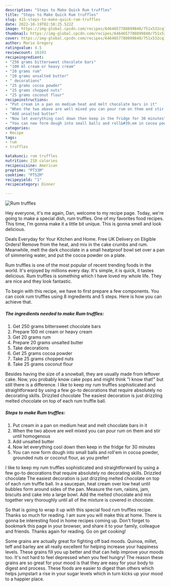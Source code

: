```yaml
---
description: "Steps to Make Quick Rum truffles"
title: "Steps to Make Quick Rum truffles"
slug: 415-steps-to-make-quick-rum-truffles
date: 2022-10-19T02:58:25.522Z
image: https://img-global.cpcdn.com/recipes/6464657780899840/751x532cq70/rum-truffles-recipe-main-photo.jpg
thumbnail: https://img-global.cpcdn.com/recipes/6464657780899840/751x532cq70/rum-truffles-recipe-main-photo.jpg
cover: https://img-global.cpcdn.com/recipes/6464657780899840/751x532cq70/rum-truffles-recipe-main-photo.jpg
author: Mario Gregory
ratingvalue: 4.5
reviewcount: 16193
recipeingredient:
- "250 grams bittersweet chocolate bars"
- "100 ml cream or heavy cream"
- "20 grams rum"
- "20 grams unsalted butter"
- " decorations"
- "25 grams cocoa powder"
- "25 grams chopped nuts"
- "25 grams coconut flour"
recipeinstructions:
- "Put cream in a pan on medium heat and melt chocolate bars in it"
- "When the two above are well mixed you can pour rum on them and stir until homogenous"
- "Add unsalted butter"
- "Now let everything cool down then keep in the fridge for 30 minutes"
- "You can now form dough into small balls and roll&#39;em in cocoa powder, grounded nuts or coconut flour, as you prefer!"
categories:
- Recipe
tags:
- rum
- truffles

katakunci: rum truffles 
nutrition: 210 calories
recipecuisine: American
preptime: "PT33M"
cooktime: "PT52M"
recipeyield: "1"
recipecategory: Dinner

---
```



![Rum truffles](https://img-global.cpcdn.com/recipes/6464657780899840/751x532cq70/rum-truffles-recipe-main-photo.jpg)

Hey everyone, it's me again, Dan, welcome to my recipe page. Today, we're going to make a special dish, rum truffles. One of my favorites food recipes. This time, I'm gonna make it a little bit unique. This is gonna smell and look delicious.

Deals Everyday for Your Kitchen and Home. Free UK Delivery on Eligible Orders! Remove from the heat, and mix in the cake crumbs and rum. Meanwhile, melt the dark chocolate in a small heatproof bowl set over a pan of simmering water, and put the cocoa powder on a plate.

Rum truffles is one of the most popular of recent trending foods in the world. It's enjoyed by millions every day. It's simple, it is quick, it tastes delicious. Rum truffles is something which I have loved my whole life. They are nice and they look fantastic.


To begin with this recipe, we have to first prepare a few components. You can cook rum truffles using 8 ingredients and 5 steps. Here is how you can achieve that.

<!--inarticleads1-->

##### The ingredients needed to make Rum truffles:

1. Get 250 grams bittersweet chocolate bars
1. Prepare 100 ml cream or heavy cream
1. Get 20 grams rum
1. Prepare 20 grams unsalted butter
1. Take  decorations
1. Get 25 grams cocoa powder
1. Take 25 grams chopped nuts
1. Take 25 grams coconut flour


Besides having the size of a snowball, they are usually made from leftover cake. Now, you probably know cake pops and might think &#34;I know that!&#34; but still there is a difference. I like to keep my rum truffles sophisticated and straightforward by using a few go-to decorations that require absolutely no decorating skills. Drizzled chocolate The easiest decoration is just drizzling melted chocolate on top of each rum truffle ball. 

<!--inarticleads2-->

##### Steps to make Rum truffles:

1. Put cream in a pan on medium heat and melt chocolate bars in it
1. When the two above are well mixed you can pour rum on them and stir until homogenous
1. Add unsalted butter
1. Now let everything cool down then keep in the fridge for 30 minutes
1. You can now form dough into small balls and roll&#39;em in cocoa powder, grounded nuts or coconut flour, as you prefer!


I like to keep my rum truffles sophisticated and straightforward by using a few go-to decorations that require absolutely no decorating skills. Drizzled chocolate The easiest decoration is just drizzling melted chocolate on top of each rum truffle ball. In a saucepan, heat cream over low heat until bubbles form around sides of the pan. Measure the rum, raisins, jam, biscuits and cake into a large bowl. Add the melted chocolate and mix together very thoroughly until all of the mixture is covered in chocolate. 

So that is going to wrap it up with this special food rum truffles recipe. Thanks so much for reading. I am sure you will make this at home. There is gonna be interesting food in home recipes coming up. Don't forget to bookmark this page in your browser, and share it to your family, colleague and friends. Thanks again for reading. Go on get cooking!

Some grains are actually great for fighting off bad moods. Quinoa, millet, teff and barley are all really excellent for helping increase your happiness levels. These grains fill you up better and that can help improve your moods too. It's not hard to feel depressed when you feel hungry! The reason these grains are so great for your mood is that they are easy for your body to digest and process. These foods are easier to digest than others which helps jumpstart a rise in your sugar levels which in turn kicks up your mood to a happier place.
